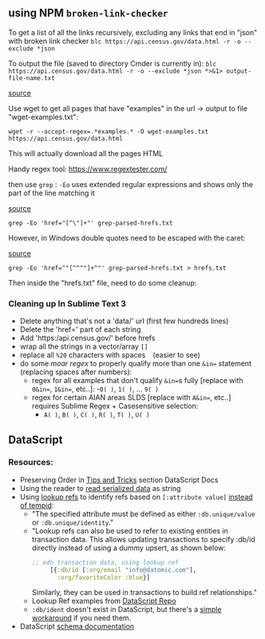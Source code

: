 ## using NPM `broken-link-checker`

To get a list of all the links recursively, excluding any links that end in "json" with broken link checker
`blc https://api.census.gov/data.html -r -o --exclude *json`

To output the file (saved to directory Cmder is currently in):
`blc https://api.census.gov/data.html -r -o --exclude *json *>&1> output-file-name.txt`

[source](https://www.koskila.net/how-to-redirect-console-output-to-a-file/)

Use wget to get all pages that have "examples" in the url -> output to file "wget-examples.txt":

`wget -r --accept-regex=.*examples.* -O wget-examples.txt https://api.census.gov/data.html`

This will actually download all the pages HTML

Handy regex tool: https://www.regextester.com/

then use `grep` : `-Eo` uses extended regular expressions and shows only the part of the line matching it

[source](https://unix.stackexchange.com/a/181264)

`grep -Eo 'href="[^\"]+"' grep-parsed-hrefs.txt`

However, in Windows double quotes need to be escaped with the caret:

[source](https://stackoverflow.com/a/39526339)

`grep -Eo 'href=^"[^^^"]+^"' grep-parsed-hrefs.txt > hrefs.txt`

Then inside the "hrefs.txt" file, need to do some cleanup:

### Cleaning up In Sublime Text 3

- Delete anything that's not a 'data/' url (first few hundreds lines)
- Delete the 'href=' part of each string
- Add 'https:/api.census.gov/' before hrefs
- wrap all the strings in a vector/array `[]`
- replace all `%20` characters with spaces ` ` (easier to see)
- do some _moar regex_ to properly qualify more than one `&in=` statement (replacing spaces after numbers):
  - regex for all examples that don't qualify `&in=`s fully [replace with `0&in=`, `1&in=`, etc..]: 
    -`0( )`, `1( )`, ... `9( )`
  - regex for certain AIAN areas SLDS [replace with `A&in=`, etc..] requires Sublime Regex + Casesensitive selection: 
    - `A( )`, `B( )`, `C( )`, `R( )`, `T( )`, `U( )`  
    
## DataScript

### Resources:
- Preserving Order in [Tips and Tricks] section DataScript Docs
- Using the reader to [read serialized data] as string 
- Using [lookup refs] to identify refs based on `[:attribute value]` [instead of tempid]:
  - "The specified attribute must be defined as either `:db.unique/value` or `:db.unique/identity`."
  - "Lookup refs can also be used to refer to existing entities in transaction data.  This allows updating transactions to specify :db/id directly instead of using a dummy upsert, as shown below:
     ```clojure
     ;; edn transaction data, using lookup ref
          [{:db/id [:org/email "info@datomic.com"],
            :org/favoriteColor :blue}]
     ```
     Similarly, they can be used in transactions to build ref relationships."
  - Lookup Ref examples from [DataScript Repo]
  - `:db/ident` doesn't exist in DataScript, but there's a [simple workaround] if you need them.
- DataScript [schema documentation]






[Tips and Tricks]: https://github.com/tonsky/datascript/wiki/Tips-&-tricks#preserving-order
[read serialized data]: https://github.com/tonsky/datascript/wiki/Tips-&-tricks#edn-serialization
[lookup refs]: https://github.com/kristianmandrup/datascript-tutorial/blob/master/entity-identity.md#lookup-refs
[instead of tempid]: http://blog.datomic.com/2014/02/datomic-lookup-refs.html
[DataScript Repo]: https://github.com/tonsky/datascript/blob/1661c524b544fa0c212bc2db65ef7ad22cecb319/test/datascript/test/lookup_refs.cljc#L30
[schema documentation]: https://github.com/kristianmandrup/datascript-tutorial/blob/master/create_schema.md
[simple workaround]: https://github.com/tonsky/datascript/wiki/Tips-&-tricks#referencing-entities-via-ident-codes
